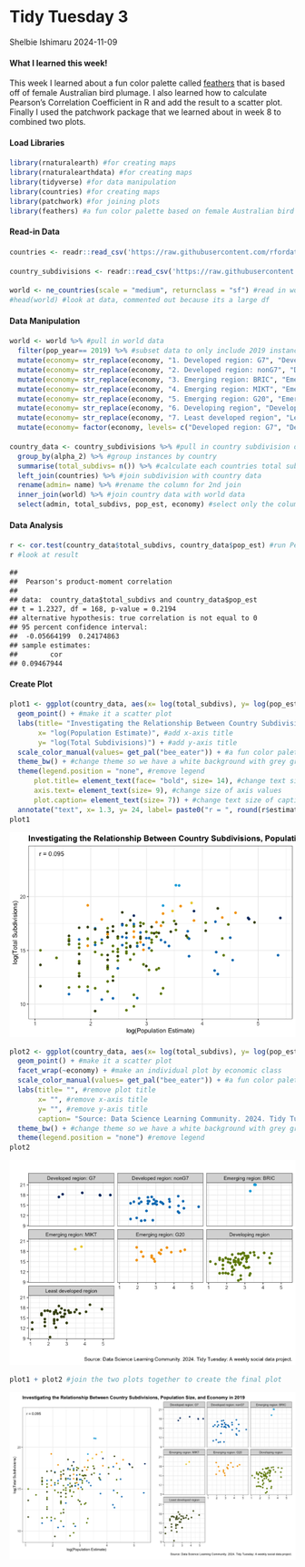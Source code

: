 Tidy Tuesday 3
================
Shelbie Ishimaru
2024-11-09

#### What I learned this week!

This week I learned about a fun color palette called
[feathers](https://github.com/shandiya/feathers) that is based off of
female Australian bird plumage. I also learned how to calculate
Pearson’s Correlation Coefficient in R and add the result to a scatter
plot. Finally I used the patchwork package that we learned about in week
8 to combined two plots.

#### Load Libraries

``` r
library(rnaturalearth) #for creating maps
library(rnaturalearthdata) #for creating maps 
library(tidyverse) #for data manipulation
library(countries) #for creating maps
library(patchwork) #for joining plots
library(feathers) #a fun color palette based on female Australian bird plumage
```

#### Read-in Data

``` r
countries <- readr::read_csv('https://raw.githubusercontent.com/rfordatascience/tidytuesday/master/data/2024/2024-11-12/countries.csv') #read in country data

country_subdivisions <- readr::read_csv('https://raw.githubusercontent.com/rfordatascience/tidytuesday/master/data/2024/2024-11-12/country_subdivisions.csv') #read in country subdivision data

world <- ne_countries(scale = "medium", returnclass = "sf") #read in world data 
#head(world) #look at data, commented out because its a large df
```

#### Data Manipulation

``` r
world <- world %>% #pull in world data
  filter(pop_year== 2019) %>% #subset data to only include 2019 instances
  mutate(economy= str_replace(economy, "1. Developed region: G7", "Developed region: G7")) %>% #edit wording for final plot
  mutate(economy= str_replace(economy, "2. Developed region: nonG7", "Developed region: nonG7")) %>% #edit wording for final plot
  mutate(economy= str_replace(economy, "3. Emerging region: BRIC", "Emerging region: BRIC")) %>% #edit wording for final plot
  mutate(economy= str_replace(economy, "4. Emerging region: MIKT", "Emerging region: MIKT")) %>% #edit wording for final plot
  mutate(economy= str_replace(economy, "5. Emerging region: G20", "Emerging region: G20")) %>% #edit wording for final plot
  mutate(economy= str_replace(economy, "6. Developing region", "Developing region")) %>% #edit wording for final plot
  mutate(economy= str_replace(economy, "7. Least developed region", "Least developed region")) %>% #edit wording for final plot
  mutate(economy= factor(economy, levels= c("Developed region: G7", "Developed region: nonG7", "Emerging region: BRIC", "Emerging region: MIKT", "Emerging region: G20", "Developing region", "Least developed region"))) #edit wording for final plot

country_data <- country_subdivisions %>% #pull in country subdivision data
  group_by(alpha_2) %>% #group instances by country
  summarise(total_subdivs= n()) %>% #calculate each countries total subdivisions
  left_join(countries) %>% #join subdivision with country data
  rename(admin= name) %>% #rename the column for 2nd join
  inner_join(world) %>% #join country data with world data
  select(admin, total_subdivs, pop_est, economy) #select only the columns we want for analysis
```

#### Data Analysis

``` r
r <- cor.test(country_data$total_subdivs, country_data$pop_est) #run Pearson's correlation test
r #look at result
```

    ## 
    ##  Pearson's product-moment correlation
    ## 
    ## data:  country_data$total_subdivs and country_data$pop_est
    ## t = 1.2327, df = 168, p-value = 0.2194
    ## alternative hypothesis: true correlation is not equal to 0
    ## 95 percent confidence interval:
    ##  -0.05664199  0.24174863
    ## sample estimates:
    ##        cor 
    ## 0.09467944

#### Create Plot

``` r
plot1 <- ggplot(country_data, aes(x= log(total_subdivs), y= log(pop_est), color= economy)) + #create plot 
  geom_point() + #make it a scatter plot
  labs(title= "Investigating the Relationship Between Country Subdivisions, Population Size, and Economy in 2019", #add plot title
       x= "log(Population Estimate)", #add x-axis title
       y= "log(Total Subdivisions)") + #add y-axis title
  scale_color_manual(values= get_pal("bee_eater")) + #a fun color palette based on female Australian bird plumage
  theme_bw() + #change theme so we have a white background with grey grid lines and black outline
  theme(legend.position = "none", #remove legend
      plot.title= element_text(face= "bold", size= 14), #change text size and bold title
      axis.text= element_text(size= 9), #change size of axis values
      plot.caption= element_text(size= 7)) + #change text size of caption
  annotate("text", x= 1.3, y= 24, label= paste0("r = ", round(r$estimate, 3)), color= "black") #add Pearson's r value to the top corner 
plot1
```

![](../Output/plot1-1.png)<!-- -->

``` r
plot2 <- ggplot(country_data, aes(x= log(total_subdivs), y= log(pop_est), color= economy)) +  #create plot 
  geom_point() + #make it a scatter plot
  facet_wrap(~economy) + #make an individual plot by economic class
  scale_color_manual(values= get_pal("bee_eater")) + #a fun color palette based on female Australian bird plumage
  labs(title= "", #remove plot title
       x= "", #remove x-axis title
       y= "", #remove y-axis title
       caption= "Source: Data Science Learning Community. 2024. Tidy Tuesday: A weekly social data project.") + #add caption that gives data credit
  theme_bw() + #change theme so we have a white background with grey grid lines and black outline
  theme(legend.position = "none") #remove legend
plot2
```

![](../Output/plot2-1.png)<!-- -->

``` r
plot1 + plot2 #join the two plots together to create the final plot
```

![](../Output/final_plot-1.png)<!-- -->

